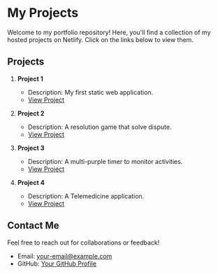# My Projects

Welcome to my portfolio repository! Here, you'll find a collection of my hosted projects on Netlify. Click on the links below to view them.

## Projects

1. **Project 1**
   - Description: My first static web application.
   - [View Project]([https://project1.netlify.app](https://tindogoverview.netlify.app/))

2. **Project 2**
   - Description: A resolution game that solve dispute.
   - [View Project](https://resolution-game.netlify.app/)
  
2. **Project 3**
   - Description: A multi-purple timer to monitor activities.
   - [View Project](https://multipurples-timer.netlify.app/)
  
2. **Project 4**
   - Description: A Telemedicine application.
   - [View Project](https://telemedicineapp.netlify.app/)

## Contact Me
Feel free to reach out for collaborations or feedback!

- Email: [your-email@example.com](mailto:emailabubakr94@gmail.com)
- GitHub: [Your GitHub Profile](https://github.com/DonMalenko)
